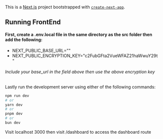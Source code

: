 This is a [Next.js](https://nextjs.org/) project bootstrapped with [`create-next-app`](https://github.com/vercel/next.js/tree/canary/packages/create-next-app).

## Running FrontEnd

#### First, create a .env.local file in the same directory as the src folder then add the following:

* NEXT_PUBLIC_BASE_URL=""
* NEXT_PUBLIC_ENCRYPTION_KEY="c2FubGFta2VueWFAZ21haWwuY29t"

###### Include your base_url in the field above then use the above encryption key


Lastly run the development server using either of the following commands:

```bash
npm run dev
# or
yarn dev
# or
pnpm dev
# or
bun dev
```

Visit localhost 3000 then visit /dashboard to access the dashboard route

